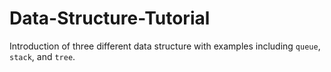 # Data-Structure-Tutorial
Introduction of three different data structure with examples including `queue`, `stack`, and `tree`.
